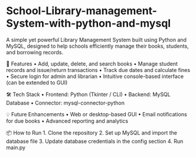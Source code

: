 # School-Library-management-System-with-python-and-mysql
A simple yet powerful Library Management System built using Python and MySQL, designed to help schools efficiently manage their books, students, and borrowing records.

🚀 Features
	•	Add, update, delete, and search books
	•	Manage student records and issue/return transactions
	•	Track due dates and calculate fines
	•	Secure login for admin and librarian
	•	Intuitive console-based interface (can be extended to GUI)

🛠 Tech Stack
	•	Frontend: Python (Tkinter / CLI)
	•	Backend: MySQL Database
	•	Connector: mysql-connector-python

💡 Future Enhancements
	•	Web or desktop-based GUI
	•	Email notifications for due books
	•	Advanced reporting and analytics

📦 How to Run
	1.	Clone the repository
	2.	Set up MySQL and import the database file
	3.	Update database credentials in the config section
	4.	Run main.py 
